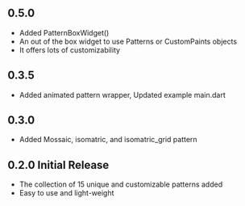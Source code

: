 ## 0.5.0

* Added PatternBoxWidget()
* An out of the box widget to use Patterns or CustomPaints objects
* It offers lots of customizability


## 0.3.5

* Added animated pattern wrapper, Updated example main.dart

## 0.3.0 

* Added Mossaic, isomatric, and isomatric_grid pattern

## 0.2.0 Initial Release

* The collection of 15 unique and customizable patterns added 
* Easy to use and light-weight